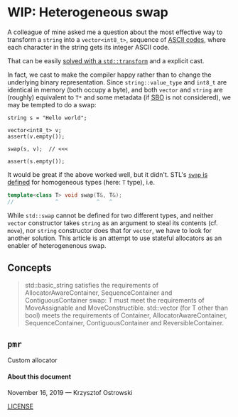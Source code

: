  # WIP: Heterogeneous swap

A colleague of mine asked me a question about the most effective way to transform a `string` into a `vector<int8_t>`, sequence of [ASCII codes](http://www.asciitable.com/), where each character in the string gets its integer ASCII code.

That can be easily [solved with a `std::transform`](https://gist.github.com/insooth/30fa720d0d18eafc733880bef3d01acc) and a explicit cast. 

In fact, we cast to make the compiler happy rather than to change the underlying binary representation. Since `string::value_type` and `int8_t` are identical in memory (both occupy a byte), and both `vector` and `string` are (roughly) equivalent to `T*` and some metadata (if <acronym title="Small Buffer Optimisation">SBO</acronym> is not considered), we may be tempted to do a swap:

```
string s = "Hello world";

vector<int8_t> v;
assert(v.empty());

swap(s, v);  // <<<

assert(s.empty());
```

It would be great if the above worked well, but it didn't. STL's [`swap` is defined](https://en.cppreference.com/w/cpp/algorithm/swap) for homogeneous types (here: `T` type), i.e.

```c++
template<class T> void swap(T&, T&);
//             ^            ^   ^
```

While `std::swap` cannot be defined for two different types, and neither `vector` constructor takes `string` as an argument to steal its contents (cf. `move`), nor `string` constructor does that for `vector`, we have to look for another solution. This article is an attempt to use stateful allocators as an enabler of heterogenenous swap.

## Concepts

> std::basic_string satisfies the requirements of AllocatorAwareContainer, SequenceContainer and ContiguousContainer
> swap: T must meet the requirements of MoveAssignable and MoveConstructible. 
> std::vector (for T other than bool) meets the requirements of Container, AllocatorAwareContainer, SequenceContainer, ContiguousContainer and ReversibleContainer. 


## `pmr`

Custom allocator

#### About this document

November 16, 2019 &mdash; Krzysztof Ostrowski

[LICENSE](https://github.com/insooth/insooth.github.io/blob/master/LICENSE)
